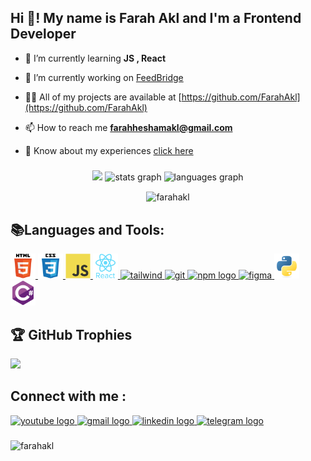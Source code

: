 <h2 align="left">Hi 👋! My name is Farah Akl and I'm a Frontend Developer</h2>

- 🌱 I’m currently learning **JS , React**

- 🔭 I’m currently working on [FeedBridge](https://github.com/FarahAkl/FeedBridge.git)

- 👨‍💻 All of my projects are available at [https://github.com/FarahAkl](https://github.com/FarahAkl)

- 📫 How to reach me **farahheshamakl@gmail.com**

- 📄 Know about my experiences [click here](https://drive.google.com/file/d/1N7OZSy5TRwj1C8dzzcwEZ-iNOvREQRmt/view?usp=drive_link)

###

<div align="center">
  <img src="https://github-readme-stats.vercel.app/api/top-langs/?username=FarahAkl"/>
  <img src="https://github-readme-stats.vercel.app/api?username=FarahAkl&hide_title=false&hide_rank=false&show_icons=true&include_all_commits=true&count_private=true&disable_animations=false&theme=dracula&locale=en&hide_border=false" height="150" alt="stats graph"  />
  <img src="https://github-readme-stats.vercel.app/api/top-langs?username=FarahAkl&locale=en&hide_title=false&layout=compact&card_width=320&langs_count=5&theme=dracula&hide_border=false" height="150" alt="languages graph"  />
  <p><img align="center" src="https://github-readme-streak-stats.herokuapp.com/?user=farahakl&" alt="farahakl" /></p>
</div>

###
## 📚Languages and Tools:

<p align="left"> 
  <a href="https://www.w3.org/html/" target="_blank" rel="noreferrer"> 
      <img src="https://raw.githubusercontent.com/devicons/devicon/master/icons/html5/html5-original-wordmark.svg" alt="html5" width="40" height="40"/> 
  </a> 
  <a href="https://www.w3schools.com/css/" target="_blank" rel="noreferrer"> 
      <img src="https://raw.githubusercontent.com/devicons/devicon/master/icons/css3/css3-original-wordmark.svg" alt="css3" width="40" height="40"/> 
  </a> 
  <a href="https://developer.mozilla.org/en-US/docs/Web/JavaScript" target="_blank" rel="noreferrer"> 
    <img src="https://raw.githubusercontent.com/devicons/devicon/master/icons/javascript/javascript-original.svg" alt="javascript" width="40" height="40"/> 
  </a> 
  <a href="https://reactjs.org/" target="_blank" rel="noreferrer"> 
    <img src="https://raw.githubusercontent.com/devicons/devicon/master/icons/react/react-original-wordmark.svg" alt="react" width="40" height="40"/> 
  </a> 
  <a href="https://tailwindcss.com/" target="_blank" rel="noreferrer"> 
    <img src="https://www.vectorlogo.zone/logos/tailwindcss/tailwindcss-icon.svg" alt="tailwind" width="40" height="40"/> 
  </a>
  <a href="https://git-scm.com/" target="_blank" rel="noreferrer"> 
          <img src="https://www.vectorlogo.zone/logos/git-scm/git-scm-icon.svg" alt="git" width="40" height="40"/> 
  </a> 
  <a href="https://www.npmjs.com/" target="_blank" rel="noreferrer">
      <img src="https://cdn.jsdelivr.net/gh/devicons/devicon/icons/npm/npm-original-wordmark.svg" width="40" height="40" alt="npm logo"  />
  </a>
  <a href="https://www.figma.com/" target="_blank" rel="noreferrer"> 
        <img src="https://www.vectorlogo.zone/logos/figma/figma-icon.svg" alt="figma" width="40" height="40"/> 
  </a>
  <a href="https://www.python.org" target="_blank" rel="noreferrer"> 
    <img src="https://raw.githubusercontent.com/devicons/devicon/master/icons/python/python-original.svg" alt="python" width="40" height="40"/> 
  </a> 
   
  <a href="https://www.w3schools.com/cs/" target="_blank" rel="noreferrer"> 
    <img src="https://raw.githubusercontent.com/devicons/devicon/master/icons/csharp/csharp-original.svg" alt="csharp" width="40" height="40"/> 
  </a> 
</p>


## 🏆 GitHub Trophies
![](https://github-profile-trophy.vercel.app/?username=FarahAkl&theme=radical&no-frame=false&no-bg=true&margin-w=4)

###
## Connect with me :
<div align="left">
  <a href="https://www.youtube.com/@Farah_Akl" target="_blank">
    <img src="https://img.shields.io/static/v1?message=Youtube&logo=youtube&label=&color=FF0000&logoColor=white&labelColor=&style=for-the-badge" height="35" alt="youtube logo"  />
  </a>
  <a href="mailto:farahheshamakl@gmail.com" target="_blank">
    <img src="https://img.shields.io/static/v1?message=Gmail&logo=gmail&label=&color=D14836&logoColor=white&labelColor=&style=for-the-badge" height="35" alt="gmail logo"  />
  </a>
  <a href="https://www.linkedin.com/in/farahakl" target="_blank">
    <img src="https://img.shields.io/static/v1?message=LinkedIn&logo=linkedin&label=&color=0077B5&logoColor=white&labelColor=&style=for-the-badge" height="35" alt="linkedin logo"  />
  </a>
  <a href="https://t.me/Farah_Akl" target="_blank">
    <img src="https://img.shields.io/static/v1?message=Telegram&logo=telegram&label=&color=2CA5E0&logoColor=white&labelColor=&style=for-the-badge" height="35" alt="telegram logo"  />
  </a>
</div>

###
###
<p align="left"> <img src="https://komarev.com/ghpvc/?username=farahakl&label=Profile%20views&color=0e75b6&style=flat" alt="farahakl" /> </p>

###


